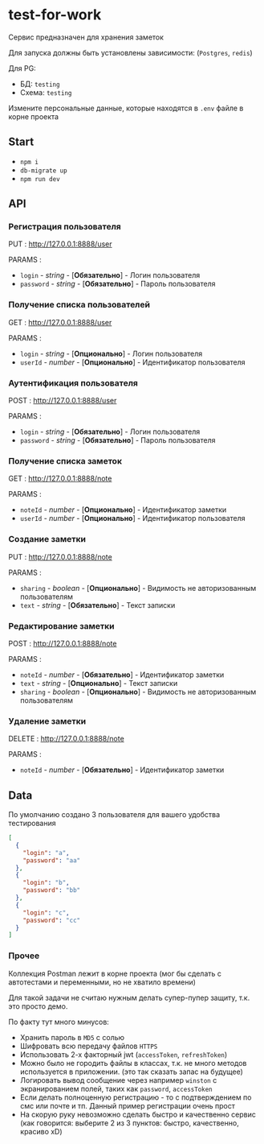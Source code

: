 # test-for-work

Сервис предназначен для хранения заметок

Для запуска должны быть установлены зависимости: (`Postgres`, `redis`)

Для PG:
- БД: `testing`
- Схема: `testing`

Измените персональные данные, которые находятся в `.env` файле в корне проекта

## Start

- `npm i`
- `db-migrate up`
- `npm run dev`

## API

### Регистрация пользователя

PUT : http://127.0.0.1:8888/user

PARAMS :

- `login` - *string* - [**Обязательно**] - Логин пользователя
- `password` - *string* - [**Обязательно**] - Пароль пользователя

### Получение списка пользователей

GET : http://127.0.0.1:8888/user

PARAMS : 

- `login` - *string* - [**Опционально**] - Логин пользователя
- `userId` - *number* - [**Опционально**] - Идентификатор пользователя

### Аутентификация пользователя

POST : http://127.0.0.1:8888/user

PARAMS :

- `login` - *string* - [**Обязательно**] - Логин пользователя
- `password` - *string* - [**Обязательно**] - Пароль пользователя

### Получение списка заметок

GET : http://127.0.0.1:8888/note

PARAMS :

- `noteId` - *number* - [**Опционально**] - Идентификатор заметки
- `userId` - *number* - [**Опционально**] - Идентификатор пользователя

### Создание заметки

PUT : http://127.0.0.1:8888/note

PARAMS :

- `sharing` - *boolean* - [**Опционально**] - Видимость не авторизованным пользователям
- `text` - *string* - [**Обязательно**] - Текст записки

### Редактирование заметки

POST : http://127.0.0.1:8888/note

PARAMS :

- `noteId` - *number* - [**Обязательно**] - Идентификатор заметки
- `text` - *string* - [**Опционально**] - Текст записки
- `sharing` - *boolean* - [**Опционально**] - Видимость не авторизованным пользователям

### Удаление заметки

DELETE : http://127.0.0.1:8888/note

PARAMS :

- `noteId` - *number* - [**Обязательно**] - Идентификатор заметки


## Data

По умолчанию создано 3 пользователя для вашего удобства тестирования
```Json
[
  {
    "login": "a",
    "password": "aa"
  },
  {
    "login": "b",
    "password": "bb"
  },
  {
    "login": "c",
    "password": "cc"
  }
]
```

### Прочее

Коллекция Postman лежит в корне проекта (мог бы сделать с автотестами и переменными, но не хватило времени)

Для такой задачи не считаю нужным делать супер-пупер защиту, т.к. это просто демо.

По факту тут много минусов:

- Хранить пароль в `MD5` с солью
- Шифровать всю передачу файлов `HTTPS`
- Использовать 2-х факторный jwt (`accessToken`, `refreshToken`)
- Можно было не городить файлы в классах, т.к. не много методов используется в приложении. (это так сказать запас на будущее)
- Логировать вывод сообщение через например `winston` с экранированием полей, таких как `password`, `accessToken`
- Если делать полноценную регистрацию - то с подтверждением по смс или почте и тп. Данный пример регистрации очень прост
- На скорую руку невозможно сделать быстро и качественно сервис (как говорится: выберите 2 из 3 пунктов: быстро, качественно, красиво xD)
